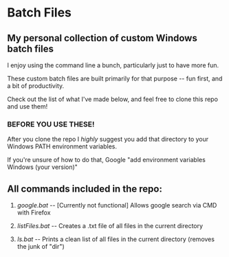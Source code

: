 # Batch Files
## My personal collection of custom Windows batch files
I enjoy using the command line a bunch, particularly just to have more fun.

These custom batch files are built primarily for that purpose -- fun first, and a bit of productivity.

Check out the list of what I've made below, and feel free to clone this repo and use them!



### BEFORE YOU USE THESE!
After you clone the repo I _highly_ suggest you add that directory to your Windows PATH environment variables.

If you're unsure of how to do that, Google "add environment variables Windows (your version)"



## All commands included in the repo:
1. *google.bat* -- [Currently not functional] Allows google search via CMD with Firefox

2. *listFiles.bat* -- Creates a .txt file of all files in the current directory

3. *ls.bat* -- Prints a clean list of all files in the current directory (removes the junk of "dir")